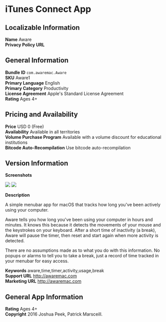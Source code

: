 # iTunes Connect App

## Localizable Information

**Name** Aware  
**Privacy Policy URL**  

## General Information

**Bundle ID** `com.awaremac.Aware`  
**SKU** Aware1  
**Primary Language** English  
**Primary Category** Productivity  
**License Agreement** Apple's Standard License Agreement  
**Rating** Ages 4+  

## Pricing and Availability

**Price** USD 0 (Free)  
**Availability** Available in all territories  
**Volume Purchase Program** Available with a volume discount for educational institutions  
**Bitcode Auto-Recompilation** Use bitcode auto-recompilation  
## Version Information

**Screenshots**

![](https://github.com/josh/Aware/blob/01eafd94e497221940242d4489e9c7f702472b89/assets/images/screenshot1.png)
![](https://github.com/josh/Aware/blob/01eafd94e497221940242d4489e9c7f702472b89/assets/images/screenshot2.png)

**Description**

A simple menubar app for macOS that tracks how long you've been actively using your computer.

Aware tells you how long you've been using your computer in hours and minutes. It knows this because it detects the movements of your mouse and the keystrokes on your keyboard. After a short time of inactivity (a break), Aware will pause the timer, then reset and start again when more activity is detected.

There are no assumptions made as to what you do with this information. No popups or alarms to tell you to take a break, just a record of time tracked in your menubar for easy access.

**Keywords**  aware,time,timer,activity,usage,break  
**Support URL** http://awaremac.com  
**Marketing URL** http://awaremac.com  

## General App Information

**Rating** Ages 4+  
**Copyright** 2016 Joshua Peek, Patrick Marsceill.  
